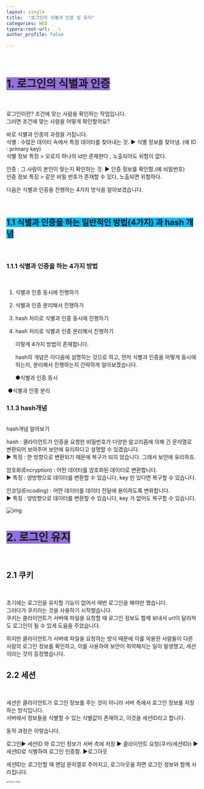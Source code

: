```yaml
---
layout: single
title:  "로그인의 식별과 인증 및 유지"
categories: WEB
typora-root-url: ..\
author_profile: false

---
```


<br>





# <span style="background:#9370db"> 1. 로그인의 식별과 인증 </span>

<br>

로그인이란? 조건에 맞는 사람을 확인하는 작업입니다.   
그러면 조건에 맞는 사람을 어떻게 확인할까요?

바로 식별과 인증의  과정을 거칩니다.  
식별 : 수많은 데이터 속에서 특정 데이터를 찾아내는 것. ▶ 식별 정보를 찾아냄. (예 ID : primary key)  
식별 정보 특징 > 오로지 하나의 id만 존재한다 , 노출되어도 위험이 없다.   

인증 : 그  사람이 본인이 맞는지 확인하는 것. ▶ 인증 정보를 확인함.(예 비밀번호)  
인증 정보 특징 >  같은 비밀 번호가 존재할 수 있다, 노출되면 위험하다.

다음은 식별과 인증을 진행하는 4가지 방식을 알아보겠습니다.

<br>


## <span style="background:#00bfff">1.1 식별과 인증을 하는 일반적인 방법(4가지) 과 hash 개념</span>

<br>

### 1.1.1 식별과 인증을 하는 4가지 방법

<br>

1. 식별과 인증 동시에 진행하기  

2. 식별과 인증 분리해서 진행하기

3. hash 처리로 식별과 인증 동시에 진행하기

4. hash 처리로 식별과 인증 분리해서 진행하기

   이렇게 4가지 방법이 존재합니다.

   hash의 개념은 이다음에 설명하는 것으로 하고, 먼저 식별과 인증을 어떻게 동시에 하는지, 분리해서 진행하는지 간략하게 알아보겠습니다.

   ●식별과 인증 동시  


​       ●식별과 인증 분리



### 1.1.3 hash개념

<br>
hash개념 알아보기 

hash :  클라이언트가 인증을 요청한 비밀번호가 다양한 알고리즘에 의해 긴 문자열로 변환되어 보여주어 보안에 유리하다고 설명할 수 있겠습니다.  
▶ 특징 : 한 방향으로 변환되기 때문에 복구가 되지 않습니다. 그래서 보안에 유리하죠. 

암호화(Encryption) :  어떤 데이터를 암호화된 데이터로 변환합니다.  
▶ 특징 : 양방향으로 데이터를 변환할 수 있습니다, key 만 있다면 복구할 수 있습니다.

인코딩(Encoding) : 어떤 데이터를 데이터 전달에 용이하도록 변화합니다.  
▶ 특징 : 양방향으로 데이터를 변환할 수 있습니다, key 가 없어도 복구할 수 있습니다.



![img](https://miro.medium.com/v2/resize:fit:803/1*JB84pvWGjSMG8LVzQLYgJQ.png)











# <span style="background:#9370db">2. 로그인 유지</span>

<br>

## 2.1 쿠키

<br>

초기에는 로그인을 유지할 기능이 없어서 매번 로그인을 해야만 했습니다.  
그러다가 쿠키라는 것을 사용하기 시작했습니다.  
쿠키는 클라이언트가 서버에 파일을 요청할 때 로그인 정보도 함께 보내서 url이 달라져도 로그인이 될 수 있게 도움을 주었습니다.

하지만 클라이언트가 서버에 파일을 요청하는 방식 때문에 이를 악용한 사람들이 다른 사람의 로그인 정보를 확인하고, 이를 사용하여 보안이 취약해지는 일이 발생했고, 세션이라는 것이 등장했습니다.

## 2.2 세션

<br>

세션은 클라이언트가 로그인 정보를 주는 것이 아니라 서버 측에서 로그인 정보를 저장하는 방식입니다.  
서버에서 정보들을 식별할 수 있는 식별값이 존재하고, 이것을 세션ID라고 합니다.

동작 과정은 이렇습니다. 

로그인▶  세션ID 와 로그인 정보가 서버 측에 저장 ▶ 클라이언트 요청(쿠키(세션ID))  ▶  세션ID로 식별하여 로그인 인증함.  ▶로그아웃  

세션ID는 로그인할 때 랜덤 문자열로 주어지고, 로그아웃을 하면 로그인 정보와 함께 사라집니다.

<img src="https://youhavetosleep.dev/static/165cc0dae6c870f113dcf191ea853211/9f3a0/session-1.jpg" alt="Session | Blog" style="zoom: 33%;" />

